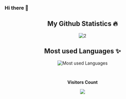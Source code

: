 ### Hi there 👋

<!--
**xams-creator/xams-creator** is a ✨ _special_ ✨ repository because its `README.md` (this file) appears on your GitHub profile.

Here are some ideas to get you started:

- 🔭 I’m currently working on ...
- 🌱 I’m currently learning ...
- 👯 I’m looking to collaborate on ...
- 🤔 I’m looking for help with ...
- 💬 Ask me about ...
- 📫 How to reach me: ...
- 😄 Pronouns: ...
- ⚡ Fun fact: ...
-->


<h2 align="center">My Github Statistics 🔥</h2>   
  
<p align="center">
<img src="https://github-readme-stats.vercel.app/api?username=xams-creator&show_icons=true&theme=radical" alt="2" />
</p>

<h2 align = "center"> Most used Languages ✨</h2>
<p align = "center">
    <img align="center" src="https://github-readme-stats.vercel.app/api/top-langs?username=xams-creator&show_icons=true&locale=en&layout=compact&theme=radical" alt="Most used Languages" />
</p>


<br>

<p align="center"><b>Visitors Count</b></p>  
<p align="center"><img align="center" src="https://profile-counter.glitch.me/{xams-creator}/count.svg" /></p> 
</br>
